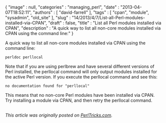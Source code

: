 {
   "image" : null,
   "categories" : "managing_perl",
   "date" : "2013-04-07T18:52:11",
   "authors" : [
      "david-farrell"
   ],
   "tags" : [
      "cpan",
      "module",
      "sysadmin",
      "old_site"
   ],
   "slug" : "14/2013/4/7/List-all-Perl-modules-installed-via-CPAN",
   "draft" : false,
   "title" : "List all Perl modules installed via CPAN",
   "description" : "A quick way to list all non-core modules installed via CPAN using the command line:"
}


A quick way to list all non-core modules installed via CPAN using the command line:

``` prettyprint
perldoc perllocal
```

Note that if you are using perlbrew and have several different versions of Perl installed, the perllocal command will only output modules installed for the active Perl version. If you execute the perllocal command and see this:

``` prettyprint
no documentation found for "perllocal"
```

This means that no non-core Perl modules have been installed via CPAN. Try installing a module via CPAN, and then retry the perllocal command.

\
*This article was originally posted on [PerlTricks.com](http://perltricks.com).*
